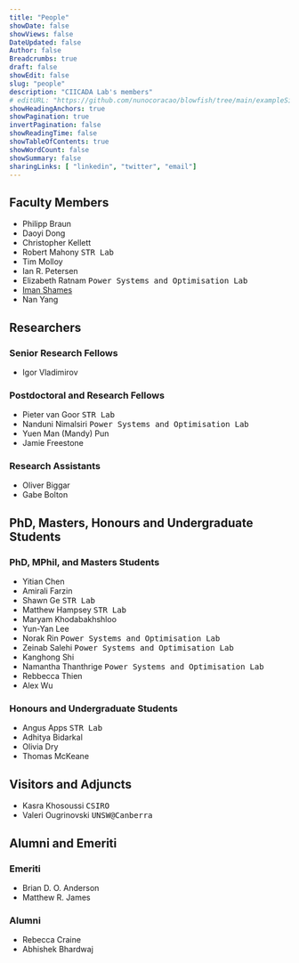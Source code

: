 ```yaml
---
title: "People"
showDate: false
showViews: false
DateUpdated: false
Author: false
Breadcrumbs: true
draft: false
showEdit: false
slug: "people"
description: "CIICADA Lab's members"
# editURL: "https://github.com/nunocoracao/blowfish/tree/main/exampleSite/content"
showHeadingAnchors: true
showPagination: true
invertPagination: false
showReadingTime: false
showTableOfContents: true
showWordCount: false
showSummary: false
sharingLinks: [ "linkedin", "twitter", "email"]
---
```




## Faculty Members

- Philipp Braun
- Daoyi Dong
- Christopher Kellett
- Robert Mahony <kbd> STR Lab </kbd>
- Tim Molloy
- Ian R. Petersen
- Elizabeth Ratnam <kbd> Power Systems and Optimisation Lab </kbd>
- [Iman Shames](https://imanshames.blog)
- Nan Yang

## Researchers

### Senior Research Fellows

- Igor Vladimirov

### Postdoctoral and Research Fellows

- Pieter van Goor <kbd> STR Lab </kbd>
- Nanduni Nimalsiri <kbd> Power Systems and Optimisation Lab </kbd>
- Yuen Man (Mandy) Pun
- Jamie Freestone

### Research Assistants

- Oliver Biggar
- Gabe Bolton

## PhD, Masters, Honours and Undergraduate Students

### PhD, MPhil, and Masters Students

- Yitian Chen
- Amirali Farzin
- Shawn Ge <kbd> STR Lab </kbd>
- Matthew Hampsey <kbd> STR Lab </kbd>
- Maryam Khodabakhshloo
- Yun-Yan Lee
- Norak Rin <kbd> Power Systems and Optimisation Lab </kbd>
- Zeinab Salehi <kbd> Power Systems and Optimisation Lab </kbd>
- Kanghong Shi
- Namantha Thanthrige <kbd> Power Systems and Optimisation Lab </kbd>
- Rebbecca Thien
- Alex Wu




### Honours and Undergraduate Students

- Angus Apps <kbd> STR Lab </kbd>
- Adhitya Bidarkal
- Olivia Dry
- Thomas McKeane



## Visitors and Adjuncts

- Kasra Khosoussi <kbd> CSIRO </kbd>
- Valeri Ougrinovski <kbd> UNSW@Canberra </kbd>

## Alumni and Emeriti

### Emeriti

- Brian D. O. Anderson
- Matthew R. James

### Alumni

- Rebecca Craine
- Abhishek Bhardwaj 
